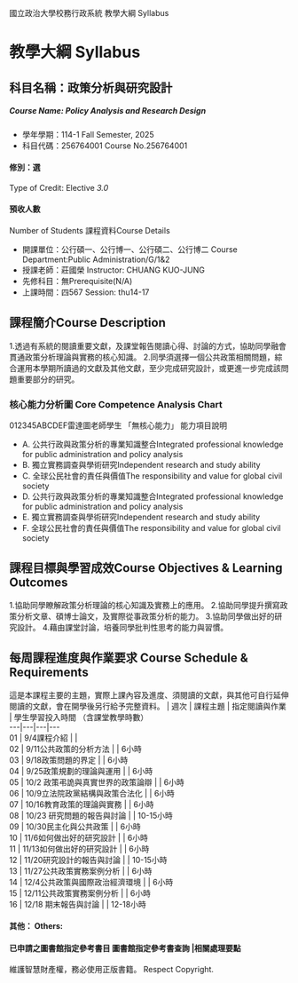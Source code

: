國立政治大學校務行政系統 教學大綱 Syllabus
# 教學大綱 Syllabus
##  科目名稱：政策分析與研究設計 
#####  Course Name: Policy Analysis and Research Design
  * 學年學期：114-1 Fall Semester, 2025 
  * 科目代碼：256764001 Course No.256764001
#### 修別：選
Type of Credit: Elective 
_3.0_
#### 預收人數
Number of Students
課程資料Course Details
  * 開課單位：公行碩一、公行博一、公行碩二、公行博二 Course Department:Public Administration/G/1&2 
  * 授課老師：莊國榮 Instructor: CHUANG KUO-JUNG 
  * 先修科目：無Prerequisite(N/A)
  * 上課時間：四567 Session: thu14-17
##  課程簡介Course Description
1.透過有系統的閱讀重要文獻，及課堂報告閱讀心得、討論的方式，協助同學融會貫通政策分析理論與實務的核心知識。
2.同學須選擇一個公共政策相關問題，綜合運用本學期所讀過的文獻及其他文獻，至少完成研究設計，或更進一步完成該問題重要部分的研究。
###  核心能力分析圖 Core Competence Analysis Chart
012345ABCDEF雷達圖老師學生
「無核心能力」 
能力項目說明
  * A. 公共行政與政策分析的專業知識整合Integrated professional knowledge for public administration and policy analysis
  * B. 獨立實務調查與學術研究Independent research and study ability
  * C. 全球公民社會的責任與價值The responsibility and value for global civil society
  * D. 公共行政與政策分析的專業知識整合Integrated professional knowledge for public administration and policy analysis
  * E. 獨立實務調查與學術研究Independent research and study ability
  * F. 全球公民社會的責任與價值The responsibility and value for global civil society
##  課程目標與學習成效Course Objectives & Learning Outcomes 
1.協助同學瞭解政策分析理論的核心知識及實務上的應用。
2.協助同學提升撰寫政策分析文章、碩博士論文，及實際從事政策分析的能力。
3.協助同學做出好的研究設計。
4.藉由課堂討論，培養同學批判性思考的能力與習慣。
##  每周課程進度與作業要求 Course Schedule & Requirements
這是本課程主要的主題，實際上課內容及進度、須閱讀的文獻，與其他可自行延伸閱讀的文獻，會在開學後另行給予完整資料。 |  週次 |  課程主題 |  指定閱讀與作業 |  學生學習投入時間 （含課堂教學時數）  
---|---|---|---  
01 |  9/4課程介紹 |  |   
02 |  9/11公共政策的分析方法 |  |  6小時  
03 |  9/18政策問題的界定 |  |  6小時  
04 |  9/25政策規劃的理論與運用 |  |  6小時  
05 |  10/2 政策弔詭與真實世界的政策論辯 |  |  6小時  
06 |  10/9立法院政黨結構與政策合法化 |  |  6小時  
07 |  10/16教育政策的理論與實務 |  |  6小時  
08 |  10/23 研究問題的報告與討論 |  |  10-15小時  
09 |  10/30民主化與公共政策 |  |  6小時  
10 |  11/6如何做出好的研究設計 |  |  6小時  
11 |  11/13如何做出好的研究設計 |  |  6小時  
12 |  11/20研究設計的報告與討論 |  |  10-15小時  
13 |  11/27公共政策實務案例分析 |  |  6小時  
14 |  12/4公共政策與國際政治經濟環境 |  |  6小時  
15 |  12/11公共政策實務案例分析 |  |  6小時  
16 |  12/18 期末報告與討論 |  |  12-18小時  
####  其他： Others:
####  已申請之圖書館指定參考書目  圖書館指定參考書查詢 |相關處理要點
維護智慧財產權，務必使用正版書籍。 Respect Copyright.
